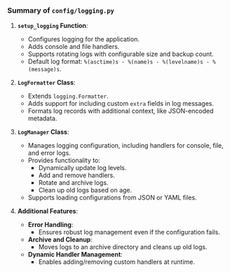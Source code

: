 ### Summary of `config/logging.py`

1. **`setup_logging` Function**:
   - Configures logging for the application.
   - Adds console and file handlers.
   - Supports rotating logs with configurable size and backup count.
   - Default log format: `%(asctime)s - %(name)s - %(levelname)s - %(message)s`.

2. **`LogFormatter` Class**:
   - Extends `logging.Formatter`.
   - Adds support for including custom `extra` fields in log messages.
   - Formats log records with additional context, like JSON-encoded metadata.

3. **`LogManager` Class**:
   - Manages logging configuration, including handlers for console, file, and error logs.
   - Provides functionality to:
     - Dynamically update log levels.
     - Add and remove handlers.
     - Rotate and archive logs.
     - Clean up old logs based on age.
   - Supports loading configurations from JSON or YAML files.

4. **Additional Features**:
   - **Error Handling**:
     - Ensures robust log management even if the configuration fails.
   - **Archive and Cleanup**:
     - Moves logs to an archive directory and cleans up old logs.
   - **Dynamic Handler Management**:
     - Enables adding/removing custom handlers at runtime.

